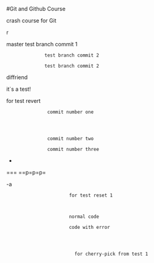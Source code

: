 #Git and Github Course

crash course for Git


r

master
                  test branch commit 1

                  test branch commit 2

                  test branch commit 2

diffriend



it`s a test!

for test revert

                   commit number one




                   commit number two

                   commit number three

-

===
==p=p=p=

-a

                           for test reset 1



                           normal code

                           code with error 
                 
                             


                             for cherry-pick from test 1
 